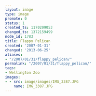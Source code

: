 ```yaml
---
layout: image
type: image
promote: 0
status: 1
created_ts: 1170209053
changed_ts: 1372159499
node_id: 1783
title: Flappy Pelican
created: '2007-01-31'
changed: '2013-06-25'
aliases:
- "/2007/01/31/flappy_pelican/"
permalink: "/2007/01/31/flappy_pelican/"
tags:
- Wellington Zoo
images:
- - src: image/images/IMG_3387.JPG
    name: IMG_3387.JPG
---
```


